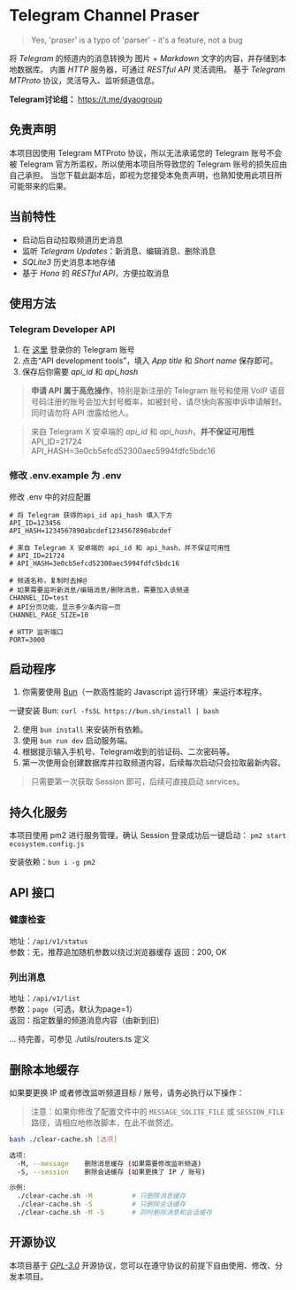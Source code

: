 # Telegram Channel Praser

> Yes, 'praser' is a typo of 'parser' - it's a feature, not a bug

将 *Telegram* 的频道内的消息转换为 图片 + *Markdown* 文字的内容，并存储到本地数据库。
内置  *HTTP* 服务器，可通过 *RESTful API* 灵活调用。
基于 *Telegram MTProto* 协议，灵活导入、监听频道信息。

**Telegram讨论组：** https://t.me/dyaogroup

## 免责声明
本项目因使用 Telegram MTProto 协议，所以无法承诺您的 Telegram 账号不会被 Telegram 官方所滥权，所以使用本项目所导致您的 Telegram 账号的损失应由自己承担。
当您下载此副本后，即视为您接受本免责声明，也熟知使用此项目所可能带来的后果。

## 当前特性
- 启动后自动拉取频道历史消息
- 监听 *Telegram Updates*：新消息、编辑消息、删除消息
- *SQLite3* 历史消息本地存储
- 基于 *Hono* 的 *RESTful API*，方便拉取消息

## 使用方法

### Telegram Developer API
1. 在 [这里](https://my.telegram.org/ "这里") 登录你的 Telegram 账号
2. 点击“API development tools”，填入 *App title* 和 *Short name* 保存即可。
3. 保存后你需要 *api_id* 和 *api_hash*

> **申请 API 属于高危操作**，特别是新注册的 Telegram 账号和使用 VoIP 语音号码注册的账号会加大封号概率，如被封号，请尽快向客服申诉申请解封。同时请勿将 API 泄露给他人。

> 来自 Telegram X 安卓端的 *api_id* 和 *api_hash*，**并不保证可用性**  
API_ID=21724  
API_HASH=3e0cb5efcd52300aec5994fdfc5bdc16  

### 修改 .env.example 为 .env
修改 .env 中的对应配置
```
# 将 Telegram 获得的api_id api_hash 填入下方
API_ID=123456
API_HASH=1234567890abcdef1234567890abcdef

# 来自 Telegram X 安卓端的 api_id 和 api_hash，并不保证可用性
# API_ID=21724
# API_HASH=3e0cb5efcd52300aec5994fdfc5bdc16

# 频道名称，复制时去掉@
# 如果需要监听新消息/编辑消息/删除消息，需要加入该频道
CHANNEL_ID=test
# API分页功能，显示多少条内容一页
CHANNEL_PAGE_SIZE=10

# HTTP 监听端口
PORT=3000
```

## 启动程序

1. 你需要使用 [Bun](https://bun.sh/ "Bun")（一款高性能的 Javascript 运行环境）来运行本程序。

一键安装 Bun: `curl -fsSL https://bun.sh/install | bash`

2. 使用 `bun install` 来安装所有依赖。
3. 使用 `bun run dev` 启动服务端。
4. 根据提示输入手机号、Telegram收到的验证码、二次密码等。
5. 第一次使用会创建数据库并拉取频道内容，后续每次启动只会拉取最新内容。

> 只需要第一次获取 Session 即可，后续可直接启动 services。

## 持久化服务

本项目使用 pm2 进行服务管理，确认 Session 登录成功后一键启动： `pm2 start ecosystem.config.js`

安装依赖：`bun i -g pm2`

## API 接口

### 健康检查

地址：`/api/v1/status`  
参数：无，推荐追加随机参数以绕过浏览器缓存
返回：200, OK

### 列出消息

地址：`/api/v1/list`  
参数：`page`（可选，默认为page=1）  
返回：指定数量的频道消息内容（由新到旧）

... 待完善，可参见 ./utils/routers.ts 定义

## 删除本地缓存

如果要更换 IP 或者修改监听频道目标 / 账号，请务必执行以下操作：

> 注意：如果你修改了配置文件中的 `MESSAGE_SQLITE_FILE` 或 `SESSION_FILE` 路径，请相应地修改脚本，在此不做赘述。

```bash
bash ./clear-cache.sh [选项]

选项:
  -M, --message    删除消息缓存 (如果需要修改监听频道)
  -S, --session    删除会话缓存 (如果更换了 IP / 账号)

示例:
  ./clear-cache.sh -M          # 只删除消息缓存
  ./clear-cache.sh -S          # 只删除会话缓存
  ./clear-cache.sh -M -S       # 同时删除消息和会话缓存
```

## 开源协议

本项目基于 [*GPL-3.0*](./LICENSE) 开源协议，您可以在遵守协议的前提下自由使用、修改、分发本项目。